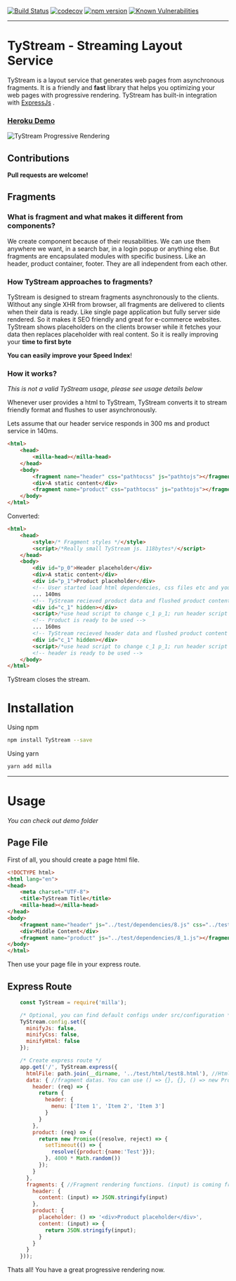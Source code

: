[![Build Status](https://travis-ci.org/Acanguven/TyStream.svg?branch=master)](https://travis-ci.org/Acanguven/Milla)
[![codecov](https://codecov.io/gh/Acanguven/TyStream/branch/master/graph/badge.svg)](https://codecov.io/gh/Acanguven/Milla)
[![npm version](https://badge.fury.io/js/TyStream.svg)](https://www.npmjs.com/package/Milla)
[![Known Vulnerabilities](https://snyk.io/test/github/Acanguven/TyStream/badge.svg)](https://snyk.io/test/github/Acanguven/Milla)
___

# TyStream - Streaming Layout Service

TyStream is a layout service that generates web pages from asynchronous fragments. It is a friendly and **fast** library that helps you optimizing your web pages with progressive rendering. TyStream has built-in integration with [ExpressJs](https://expressjs.com/) .

### [Heroku Demo](https://milla-stream.herokuapp.com/)
![TyStream Progressive Rendering](https://i.imgur.com/9TEIFCJ.gif)

## Contributions

**Pull requests are welcome!**

## Fragments

### What is fragment and what makes it different from components?

We create component because of their reusabilities. We can use them anywhere we want, in a search bar, in a login popup or anything else.
But fragments are encapsulated modules with specific business. Like an header, product container, footer.
They are all independent from each other.

### How TyStream approaches to fragments?

TyStream is designed to stream fragments asynchronously to the clients. Without any single XHR from browser, all fragments are delivered to clients when their data is ready. Like single page application but fully server side rendered. So it makes it SEO friendly and great for e-commerce websites.
TyStream shows placeholders on the clients browser while it fetches your data then replaces placeholder with real content. So it is really improving your **time to first byte**

**You can easily improve your Speed Index**!

### How it works?

*This is not a valid TyStream usage, please see usage details below*

Whenever user provides a html to TyStream, TyStream converts it to stream friendly format and flushes to user asynchronously.

Lets assume that our header service responds in 300 ms and product service in 140ms.

```html
<html>
    <head>
        <milla-head></milla-head>
    </head>
    <body>
        <fragment name="header" css="pathtocss" js="pathtojs"></fragment>
        <div>A static content</div>
        <fragment name="product" css="pathtocss" js="pathtojs"></fragment>
    </body>
</html>
```

Converted:
```html
<html>
    <head>
        <style>/* Fragment styles */</style>
        <script>/*Really small TyStream js. 118bytes*/</script>
    </head>
    <body>
        <div id="p_0">Header placeholder</div>
        <div>A static content</div>
        <div id="p_1">Product placeholder</div>
        <!-- User started load html dependencies, css files etc and your website is already rendered -->
        ... 140ms
        <!-- TyStream recieved product data and flushed product content and js -->
        <div id="c_1" hidden></div>
        <script>/*use head script to change c_1 p_1; run header script */</script>
        <!-- Product is ready to be used -->
        ... 160ms
        <!-- TyStream recieved header data and flushed product content and js -->
        <div id="c_1" hidden></div>
        <script>/*use head script to change c_1 p_1; run header script */</script>
        <!-- header is ready to be used -->
    </body>
</html>
```

TyStream closes the stream.

# Installation

Using npm
```bash
npm install TyStream --save
```

Using yarn
```bash
yarn add milla
```

___

# Usage

*You can check out demo folder*

## Page File

First of all, you should create a page html file.

```html
<!DOCTYPE html>
<html lang="en">
<head>
    <meta charset="UTF-8">
    <title>TyStream Title</title>
    <milla-head></milla-head>
</head>
<body>
    <fragment name="header" js="../test/dependencies/8.js" css="../test/dependencies/8.css"></fragment>
    <div>Middle Content</div>
    <fragment name="product" js="../test/dependencies/8_1.js"></fragment>
</body>
</html>
```

Then use your page file in your express route.

## Express Route

```javascript
    const TyStream = require('milla');

    /* Optional, you can find default configs under src/configuration */
    TyStream.config.set({
      minifyJs: false,
      minifyCss: false,
      minifyHtml: false
    });

    /* Create express route */
    app.get('/', TyStream.express({
      htmlFile: path.join(__dirname, '../test/html/test8.html'), //Html with fragments
      data: { //fragment datas. You can use () => {}, {}, () => new Promise. TyStream will handle them in most efficient way.
        header: (req) => {
          return {
            header: {
              menu: ['Item 1', 'Item 2', 'Item 3']
            }
          }
        },
        product: (req) => {
          return new Promise((resolve, reject) => {
            setTimeout(() => {
              resolve({product:{name:'Test'}});
            }, 4000 * Math.random())
          });
        }
      },
      fragments: { //Fragment rendering functions. (input) is coming from data. You can use your favorite template engine here (anything that returns string).
        header: {
          content: (input) => JSON.stringify(input)
        },
        product: {
          placeholder: () => '<div>Product placeholder</div>',
          content: (input) => {
            return JSON.stringify(input);
          }
        }
      }
    }));
```

Thats all! You have a great progressive rendering now.
